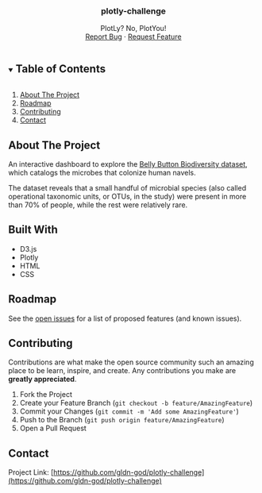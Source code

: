 <!-- README -->
  <h3 align="center">plotly-challenge</h3>
  <p align="center"> 
  PlotLy? No, PlotYou!
    <br />
    <a href="https://github.com/gldn-god/plotly-challenge/issues">Report Bug</a>
    ·
    <a href="https://github.com/gldn-god/plotly-challenge/issues">Request Feature</a>
  </p>
</p>


<!-- TABLE OF CONTENTS -->
<details open="open">
  <summary><h2 style="display: inline-block">Table of Contents</h2></summary>
  <ol>
    <li>
      <a href="#about-the-project">About The Project</a>
    <li><a href="#roadmap">Roadmap</a></li>
    <li><a href="#contributing">Contributing</a></li>
    <li><a href="#contact">Contact</a></li>
  </ol>
</details>


<!-- ABOUT THE PROJECT -->
## About The Project

An interactive dashboard to explore the [Belly Button Biodiversity dataset](http://robdunnlab.com/projects/belly-button-biodiversity/), which catalogs the microbes that colonize human navels.

The dataset reveals that a small handful of microbial species (also called operational taxonomic units, or OTUs, in the study) were present in more than 70% of people, while the rest were relatively rare.


<!-- BUILT WITH -->
## Built With

* D3.js
* Plotly
* HTML
* CSS


<!-- ROADMAP -->
## Roadmap

See the [open issues](https://github.com/gldn-god/plotly-challenge/issues) for a list of proposed features (and known issues).


<!-- CONTRIBUTING -->
## Contributing

Contributions are what make the open source community such an amazing place to be learn, inspire, and create. Any contributions you make are **greatly appreciated**.

1. Fork the Project
2. Create your Feature Branch (`git checkout -b feature/AmazingFeature`)
3. Commit your Changes (`git commit -m 'Add some AmazingFeature'`)
4. Push to the Branch (`git push origin feature/AmazingFeature`)
5. Open a Pull Request


<!-- CONTACT -->
## Contact

Project Link: [https://github.com/gldn-god/plotly-challenge](https://github.com/gldn-god/plotly-challenge)
